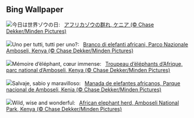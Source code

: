 ## Bing Wallpaper
![](https://www.bing.com/th?id=OHR.KenyaElephants_JA-JP2052759218_UHD.jpg&w=1000)今日は世界ゾウの日:&nbsp;&ensp;[アフリカゾウの群れ, ケニア (© Chase Dekker/Minden Pictures)](https://www.bing.com/th?id=OHR.KenyaElephants_JA-JP2052759218_UHD.jpg)
<br><br/>
![](https://www.bing.com/th?id=OHR.KenyaElephants_IT-IT2826374695_UHD.jpg&w=1000)Uno per tutti, tutti per uno?:&nbsp;&ensp;[Branco di elefanti africani, Parco Nazionale Amboseli, Kenya (© Chase Dekker/Minden Pictures)](https://www.bing.com/th?id=OHR.KenyaElephants_IT-IT2826374695_UHD.jpg)
<br><br/>
![](https://www.bing.com/th?id=OHR.KenyaElephants_FR-FR5329216904_UHD.jpg&w=1000)Mémoire d’éléphant, cœur immense:&nbsp;&ensp;[Troupeau d’éléphants d’Afrique, parc national d’Amboseli, Kenya (© Chase Dekker/Minden Pictures)](https://www.bing.com/th?id=OHR.KenyaElephants_FR-FR5329216904_UHD.jpg)
<br><br/>
![](https://www.bing.com/th?id=OHR.KenyaElephants_ES-ES4146810031_UHD.jpg&w=1000)Salvaje, sabio y maravilloso:&nbsp;&ensp;[Manada de elefantes africanos, Parque nacional de Amboseli, Kenia (© Chase Dekker/Minden Pictures)](https://www.bing.com/th?id=OHR.KenyaElephants_ES-ES4146810031_UHD.jpg)
<br><br/>
![](https://www.bing.com/th?id=OHR.KenyaElephants_EN-GB9514305999_UHD.jpg&w=1000)Wild, wise and wonderful:&nbsp;&ensp;[African elephant herd, Amboseli National Park, Kenya (© Chase Dekker/Minden Pictures)](https://www.bing.com/th?id=OHR.KenyaElephants_EN-GB9514305999_UHD.jpg)
<br><br/>
